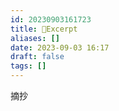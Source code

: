 ```yaml
---
id: 20230903161723
title: 📑Excerpt
aliases: []
date: 2023-09-03 16:17
draft: false
tags: []
---
```

摘抄